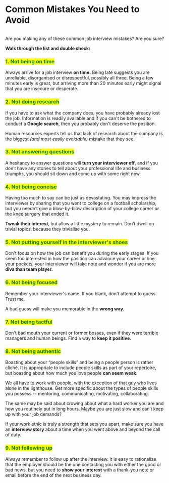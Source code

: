 # Common Mistakes You Need to Avoid

<figure><img src="https://resources.biginterview.com/wp-content/uploads/72707362_s.jpg" alt=""><figcaption></figcaption></figure>

Are you making any of these common job interview mistakes? Are you sure?&#x20;

**Walk through the list and double check:**

### <mark style="color:green;">**1. Not being on time**</mark> <a href="#1" id="1"></a>

Always arrive for a job interview **on time.** Being late suggests you are unreliable, disorganised or disrespectful, possibly all three. Being a few minutes early is great, but arriving more than 20 minutes early might signal that you are insecure or desperate.

### <mark style="color:green;">**2. Not doing research**</mark> <a href="#2" id="2"></a>

If you have to ask what the company does, you have probably already lost the job. Information is readily available and if you can't be bothered to conduct a **Google search**, then you probably don't deserve the position.

Human resources experts tell us that lack of research about the company is the biggest _(and most easily avoidable)_ mistake that they see.

### <mark style="color:green;">**3. Not answering questions**</mark> <a href="#3" id="3"></a>

A hesitancy to answer questions will **turn your interviewer off**, and if you don’t have any stories to tell about your professional life and business triumphs, you should sit down and come up with some right now.

### <mark style="color:green;">**4. Not being concise**</mark> <a href="#4" id="4"></a>

Having too much to say can be just as devastating. You may impress the interviewer by sharing that you went to college on a football scholarship, but you needn’t give a blow-by-blow description of your college career or the knee surgery that ended it.

**Tweak their interest**, but allow a little mystery to remain. Don’t dwell on trivial topics, because they trivialise you.&#x20;

### <mark style="color:green;">**5. Not putting yourself in the interviewer's shoes**</mark> <a href="#5" id="5"></a>

Don't focus on how the job can benefit you during the early stages. If you seem too interested in how the position can advance your career or line your pockets, your interviewer will take note and wonder if you are more **diva than team player.**

### <mark style="color:green;">**6. Not being focused**</mark> <a href="#6" id="6"></a>

Remember your interviewer's name. If you blank, don't attempt to guess. Trust me.

A bad guess will make you memorable in the **wrong way.**

### <mark style="color:green;">**7. Not being tactful**</mark> <a href="#7" id="7"></a>

Don't bad mouth your current or former bosses, even if they were terrible managers and human beings. Find a way to **keep it positive.**

### <mark style="color:green;">**8. Not being authentic**</mark> <a href="#8" id="8"></a>

Boasting about your “people skills” and being a people person is rather cliché. It is appropriate to include people skills as part of your repertoire, but boasting about how much you love people **can seem weak.**

We all have to work with people, with the exception of that guy who lives alone in the lighthouse. Get more specific about the types of people skills you possess -- mentoring, communicating, motivating, collaborating.

The same may be said about crowing about what a hard worker you are and how you routinely put in long hours. Maybe you are just slow and can’t keep up with your job demands?

If your work ethic is truly a strength that sets you apart, make sure you have an **interview story** about a time when you went above and beyond the call of duty.

### <mark style="color:green;">**9. Not following up**</mark> <a href="#9" id="9"></a>

Always remember to follow up after the interview. It is easy to rationalize that the employer should be the one contacting you with either the good or bad news, but you need to **show your interest** with a thank-you note or email before the end of the next business day.
